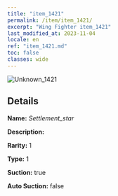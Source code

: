 ```yaml
---
title: "item_1421"
permalink: /item/item_1421/
excerpt: "Wing Fighter item_1421"
last_modified_at: 2023-11-04
locale: en
ref: "item_1421.md"
toc: false
classes: wide
---
```



 ![Unknown_1421](/images/item/Settlement_star_p.png)



## Details

 **Name:** *Settlement_star* 

 **Description:** 

 **Rarity:** 1 

 **Type:** 1 

 **Suction:** true 

 **Auto Suction:** false 


